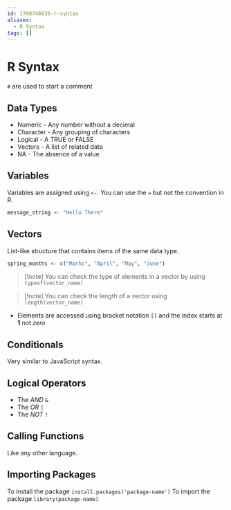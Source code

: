```yaml
---
id: 1708746635-r-syntax
aliases:
  - R Syntax
tags: []
---
```


# R Syntax

`#` are used to start a comment

## Data Types
- Numeric - Any number without a decimal
- Character - Any grouping of characters
- Logical - A TRUE or FALSE
- Vectors - A list of related data
- NA - The absence of a value

## Variables
Variables are assigned using `<-`. You can use the `=` but not the convention in R.
```R
message_string <- "Hello There"
```

## Vectors
List-like structure that contains items of the same data type.
```r
spring_months <- c("Marhc", "April", "May", "June")
```

>[!note] You can check the type of elements in a vector by using `typeof(vector_name)`  

>[!note] You can check the length of a vector using `length(vector_name)`

- Elements are accessed using bracket notation `[]` and the index starts at **1** not *zero*

## Conditionals
Very similar to JavaScript syntax.

## Logical Operators
- The *AND* `&`
- The *OR* `|`
- The *NOT* `!`

## Calling Functions
Like any other language.

## Importing Packages
To install the package `install.packages('package-name')` 
To import the package `library(package-name)`

